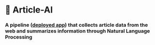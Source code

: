 # 📰 Article-AI
### A pipeline ([deployed app](https://article-ai.herokuapp.com/)) that collects article data from the web and summarizes information through Natural Language Processing
